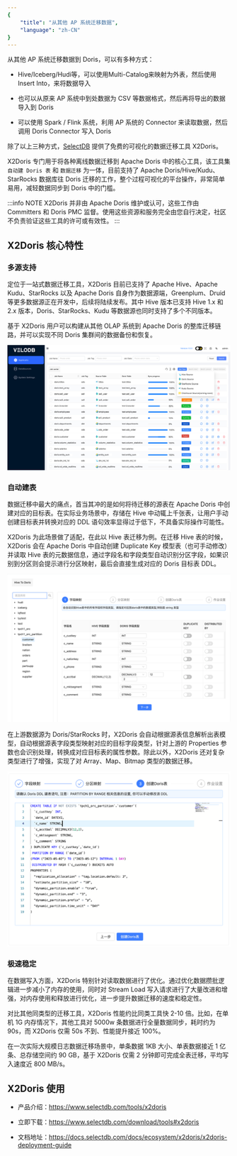 ```yaml
---
{
    "title": "从其他 AP 系统迁移数据",
    "language": "zh-CN"
}
---
```


<!-- 
Licensed to the Apache Software Foundation (ASF) under one
or more contributor license agreements.  See the NOTICE file
distributed with this work for additional information
regarding copyright ownership.  The ASF licenses this file
to you under the Apache License, Version 2.0 (the
"License"); you may not use this file except in compliance
with the License.  You may obtain a copy of the License at

  http://www.apache.org/licenses/LICENSE-2.0

Unless required by applicable law or agreed to in writing,
software distributed under the License is distributed on an
"AS IS" BASIS, WITHOUT WARRANTIES OR CONDITIONS OF ANY
KIND, either express or implied.  See the License for the
specific language governing permissions and limitations
under the License.
-->


从其他 AP 系统迁移数据到 Doris，可以有多种方式：

- Hive/Iceberg/Hudi等，可以使用Multi-Catalog来映射为外表，然后使用Insert Into，来将数据导入

- 也可以从原来 AP 系统中到处数据为 CSV 等数据格式，然后再将导出的数据导入到 Doris

- 可以使用 Spark / Flink 系统，利用 AP 系统的 Connector 来读取数据，然后调用 Doris Connector 写入 Doris

除了以上三种方式，[SelectDB](https://www.selectdb.com/tools/x2doris) 提供了免费的可视化的数据迁移工具 X2Doris。

X2Doris 专门用于将各种离线数据迁移到 Apache Doris 中的核心工具，该工具集 `自动建 Doris 表` 和 `数据迁移` 为一体，目前支持了 Apache Doris/Hive/Kudu、StarRocks 数据库往 Doris 迁移的工作，整个过程可视化的平台操作，非常简单易用，减轻数据同步到 Doris 中的门槛。

:::info NOTE
X2Doris 并非由 Apache Doris 维护或认可，这些工作由 Committers 和 Doris PMC 监督。使用这些资源和服务完全由您自行决定，社区不负责验证这些工具的许可或有效性。
:::

## X2Doris 核心特性

### 多源支持

定位于一站式数据迁移工具，X2Doris 目前已支持了 Apache Hive、Apache Kudu、StarRocks 以及 Apache Doris 自身作为数据源端，Greenplum、Druid 等更多数据源正在开发中，后续将陆续发布。其中 Hive 版本已支持 Hive 1.x 和 2.x 版本，Doris、StarRocks、Kudu 等数据源也同时支持了多个不同版本。

基于 X2Doris 用户可以构建从其他 OLAP 系统到 Apache Doris 的整库迁移链路，并可以实现不同 Doris 集群间的数据备份和恢复。

![X2Doris 核心特性](/images/x2doris.jpg)

### 自动建表

数据迁移中最大的痛点，首当其冲的是如何将待迁移的源表在 Apache Doris 中创建对应的目标表。在实际业务场景中，存储在 Hive 中动辄上千张表，让用户手动创建目标表并转换对应的 DDL 语句效率显得过于低下，不具备实际操作可能性。

X2Doris 为此场景做了适配，在此以 Hive 表迁移为例。在迁移 Hive 表的时候，X2Doris 会在 Apache Doris 中自动创建 Duplicate Key 模型表（也可手动修改）并读取 Hive 表的元数据信息，通过字段名和字段类型自动识别分区字段，如果识别到分区则会提示进行分区映射，最后会直接生成对应的 Doris 目标表 DDL。


![自动建表](/images/x2doris-create-table.png)

在上游数据源为 Doris/StarRocks 时，X2Doris 会自动根据源表信息解析出表模型，自动根据源表字段类型映射对应的目标字段类型，针对上游的 Properties 参数也会识别处理，转换成对应目标表的属性参数。除此以外，X2Doris 还对复杂类型进行了增强，实现了对 Array、Map、Bitmap 类型的数据迁移。

![自动建表](/images/x2doris-create-table-2.png)

### 极速稳定

在数据写入方面，X2Doris 特别针对读取数据进行了优化。通过优化数据攒批逻辑进一步减小了内存的使用，同时对 Stream Load 写入请求进行了大量改进和增强，对内存使用和释放进行优化，进一步提升数据迁移的速度和稳定性。

对比其他同类型的迁移工具，X2Doris 性能约比同类工具快 2-10 倍。比如，在单机 1G 内存情况下，其他工具对 5000w 条数据进行全量数据同步，耗时约为 90s，而 X2Doris 仅需 50s 不到、性能提升接近 100%。

在一次实际大规模日志数据迁移场景中，单条数据 1KB 大小、单表数据接近 1 亿条、总存储空间约 90 GB，基于 X2Doris 仅需 2 分钟即可完成全表迁移，平均写入速度近 800 MB/s。

## X2Doris 使用

- 产品介绍：https://www.selectdb.com/tools/x2doris

- 立即下载：https://www.selectdb.com/download/tools#x2doris

- 文档地址：https://docs.selectdb.com/docs/ecosystem/x2doris/x2doris-deployment-guide
